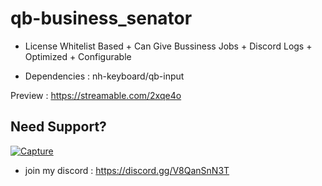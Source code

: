 # qb-business_senator
+ License Whitelist Based + Can Give Bussiness Jobs + Discord Logs  + Optimized  + Configurable

- Dependencies : nh-keyboard/qb-input

Preview : https://streamable.com/2xqe4o

## Need Support?
[![Capture](https://user-images.githubusercontent.com/99145322/211388123-1abaf639-1226-4d8a-9656-6361bd56380c.PNG)](https://discord.gg/GpAQyWPYvn)
- join my discord : https://discord.gg/V8QanSnN3T

